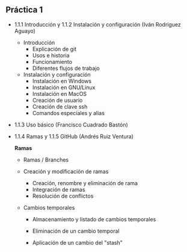 ## Práctica 1

* 1.1.1 Introducción y 1.1.2 Instalación y configuración (Iván Rodríguez Aguayo)
  * Introducción
    * Explicación de git
    * Usos e historia
    * Funcionamiento
    * Diferentes flujos de trabajo
  * Instalación y configuración
    * Instalación en Windows
    * Instalación en GNU/Linux
    * Instalación en MacOS
    * Creación de usuario
    * Creación de clave ssh
    * Comandos especiales y alias


* 1.1.3 Uso básico (Francisco Cuadrado Bastón)



* 1.1.4 Ramas y 1.1.5 GitHub (Andrés Ruiz Ventura)
  
   **Ramas** 
   * Ramas / Branches
   * Creación y modificación de ramas
       * Creación, renombre y eliminación de rama
       * Integración de ramas
       * Resolución de conflictos

  * Cambios temporales
    
     * Almacenamiento y listado de cambios temporales
     * Eliminación de un cambio temporal

     * Aplicación de un cambio del "stash" 
